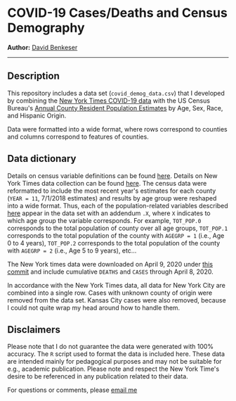 # COVID-19 Cases/Deaths and Census Demography
**Author:** [David Benkeser](https://www.sph.emory.edu/faculty/profile/#!dbenkes)

-----

## Description

This repository includes a data set (`covid_demog_data.csv`) that I developed 
by combining the [New York Times COVID-19 data](https://github.com/nytimes/covid-19-data)
with the US Census Bureau's [Annual County Resident Population Estimates](https://www.census.gov/content/census/en/data/datasets/time-series/demo/popest/2010s-counties-detail.html) by 
Age, Sex, Race, and Hispanic Origin. 

Data were formatted into a wide format, where rows correspond 
to counties and columns correspond to features of counties. 

## Data dictionary

Details on census variable definitions can be found [here](https://www2.census.gov/programs-surveys/popest/technical-documentation/file-layouts/2010-2018/cc-est2018-alldata.pdf).
Details on New York Times data collection can be found [here](https://github.com/nytimes/covid-19-data). The census data were reformatted to include the most recent year's estimates
for each county (`YEAR = 11`, 7/1/2018 estimates) and results by age group were
reshaped into a wide format. Thus, each of the population-related variables described [here](https://www2.census.gov/programs-surveys/popest/technical-documentation/file-layouts/2010-2018/cc-est2018-alldata.pdf) appear in the data set with an 
addendum `.X`, where `X` indicates to which age group the variable corresponds. For example,
`TOT_POP.0` corresponds to the total population of county over all age groups, 
`TOT_POP.1` corresponds to the total population of the county with `AGEGRP = 1` (i.e., Age 0 to 4 years), `TOT_POP.2` corresponds to the total population of the county with `AGEGRP = 2` (i.e., Age 5 to 9 years), etc... 

The New York times data were downloaded on April 9, 2020 under [this commit](https://github.com/nytimes/covid-19-data/tree/41dc1b75f857720c223ec4db3b6fcac01a6eda79) and
include cumulative `DEATHS` and `CASES` through April 8, 2020. 

In accordance with the New York Times data, all data for New York City are
combined into a single row. Cases with unknown county of origin were removed from the data set. Kansas City cases were also removed, because I could not quite wrap my head around
how to handle them. 

## Disclaimers

Please note that I do not guarantee the data were generated with 100\% accuracy. 
The `R` script used to format the data is included here. These data are intended mainly
for pedagogical purposes and may not be suitable for e.g., academic publication. Please note 
and respect the New York Time's desire to be referenced in any publication related to their 
data. 

For questions or comments, please [email me](mailto:benkeser@emory.edu)


